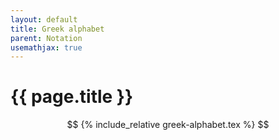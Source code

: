 ```yaml
---
layout: default
title: Greek alphabet
parent: Notation
usemathjax: true
---
```


# {{ page.title }}

$$
{% include_relative greek-alphabet.tex %}
$$
